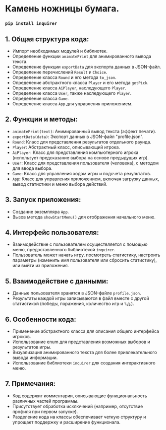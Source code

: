 # Камень ножницы бумага.


### `pip install inquirer`

## **1. Общая структура кода:**
   - Импорт необходимых модулей и библиотек.
   - Определение функции `animatePrint` для анимированного вывода текста.
   - Определение функции `exportData` для экспорта данных в JSON-файл.
   - Определение перечислений `Result` и `Choice`.
   - Определение класса `Round` и его метода `to_json`.
   - Определение абстрактного класса `Player` и его метода `getPick`.
   - Определение класса `AiPlayer`, наследующего `Player`.
   - Определение класса `User`, также наследующего `Player`.
   - Определение класса `Game`.
   - Определение класса `App` для управления приложением.

## **2. Функции и методы:**
   - `animatePrint(text)`: Анимированный вывод текста (эффект печати).
   - `exportData(data)`: Экспорт данных в JSON-файл "profile.json".
   - `Round`: Класс для представления результатов отдельного раунда.
   - `Player`: Абстрактный класс, описывающий игрока.
   - `AiPlayer`: Класс для представления компьютерного игрока (использует предсказание выбора на основе предыдущих игр).
   - `User`: Класс для представления пользователя (человека), с методом для ввода выбора.
   - `Game`: Класс для управления ходом игры и подсчета результатов.
   - `App`: Класс для управления приложением, включая загрузку данных, вывод статистики и меню выбора действий.

## **3. Запуск приложения:**
   - Создание экземпляра `App`.
   - Вызов метода `showStartMenu()` для отображения начального меню.

## **4. Интерфейс пользователя:**
   - Взаимодействие с пользователем осуществляется с помощью меню, предоставленного библиотекой `inquirer`.
   - Пользователь может начать игру, посмотреть статистику, настроить параметры (изменить имя пользователя или сбросить статистику), или выйти из приложения.

## **5. Взаимодействие с данными:**
   - Данные пользователя хранятся в JSON-файле `profile.json`.
   - Результаты каждой игры записываются в файл вместе с другой статистикой (победы, поражения, количество игр и т.д.).

## **6. Особенности кода:**
   - Применение абстрактного класса для описания общего интерфейса игроков.
   - Использование enum для представления возможных выборов и результатов игры.
   - Визуализация анимированного текста для более привлекательного вывода информации.
   - Использование библиотеки `inquirer` для создания интерактивного меню.



## **7. Примечания:**
   - Код содержит комментарии, описывающие функциональность различных частей программы.
   - Присутствует обработка исключений (например, отсутствие профиля при первом запуске).
   - Разделение кода на классы обеспечивает четкую структуру и упрощает поддержку и расширение функционала.
